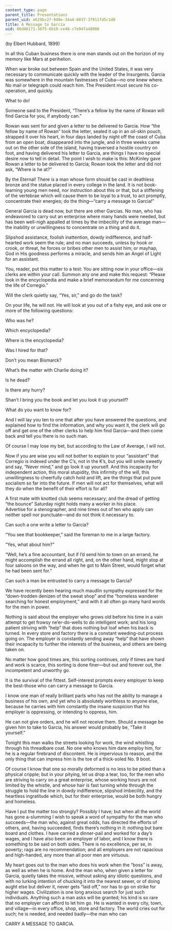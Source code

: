 ```yaml
---
content_type: page
parent_title: Presentations
parent_uid: e629bc27-940e-34a4-6037-37911fd5c1d0
title: A Message to Garcia
uid: 06d46171-36f5-6b10-ce40-c7e94fa48908
---
```


(by Elbert Hubbard, 1899)

In all this Cuban business there is one man stands out on the horizon of my memory like Mars at perihelion.

When war broke out between Spain and the United States, it was very necessary to communicate quickly with the leader of the Insurgents. Garcia was somewhere in the mountain fastnesses of Cuba—no one knew where. No mail or telegraph could reach him. The President must secure his co-operation, and quickly.

What to do!

Someone said to the President, “There’s a fellow by the name of Rowan will find Garcia for you, if anybody can.”

Rowan was sent for and given a letter to be delivered to Garcia. How “the fellow by name of Rowan” took the letter, sealed it up in an oil-skin pouch, strapped it over his heart, in four days landed by night off the coast of Cuba from an open boat, disappeared into the jungle, and in three weeks came out on the other side of the island, having traversed a hostile country on foot, and having delivered his letter to Garcia, are things I have no special desire now to tell in detail. The point I wish to make is this: McKinley gave Rowan a letter to be delivered to Garcia; Rowan took the letter and did not ask, “Where is he at?”

By the Eternal! There is a man whose form should be cast in deathless bronze and the statue placed in every college in the land. It is not book-learning young men need, nor instruction about this or that, but a stiffening of the vertebrae which will cause them to be loyal to a trust, to act promptly, concentrate their energies; do the thing—“carry a message to Garcia!”

General Garcia is dead now, but there are other Garcias. No man, who has endeavored to carry out an enterprise where many hands were needed, but has been well-nigh appalled at times by the imbecility of the average man—the inability or unwillingness to concentrate on a thing and do it.

Slipshod assistance, foolish inattention, dowdy indifference, and half-hearted work seem the rule; and no man succeeds, unless by hook or crook, or threat, he forces or bribes other men to assist him; or mayhap, God in His goodness performs a miracle, and sends him an Angel of Light for an assistant.

You, reader, put this matter to a test: You are sitting now in your office—six clerks are within your call. Summon any one and make this request: “Please look in the encyclopedia and make a brief memorandum for me concerning the life of Corregio.”

Will the clerk quietly say, “Yes, sir,” and go do the task?

On your life, he will not. He will look at you out of a fishy eye, and ask one or more of the following questions:

Who was he?

Which encyclopedia?

Where is the encyclopedia?

Was I hired for that?

Don’t you mean Bismarck?

What’s the matter with Charlie doing it?

Is he dead?

Is there any hurry?

Shan’t I bring you the book and let you look it up yourself?

What do you want to know for?

And I will lay you ten to one that after you have answered the questions, and explained how to find the information, and why you want it, the clerk will go off and get one of the other clerks to help him find Garcia—and then come back and tell you there is no such man.

Of course I may lose my bet, but according to the Law of Average, I will not.

Now if you are wise you will not bother to explain to your “assistant” that Corregio is indexed under the C’s, not in the K’s, but you will smile sweetly and say, “Never mind,” and go look it up yourself. And this incapacity for independent action, this moral stupidity, this infirmity of the will, this unwillingness to cheerfully catch hold and lift, are the things that put pure socialism so far into the future. If men will not act for themselves, what will they do when the benefit of their effort is for all?

A first mate with knotted club seems necessary; and the dread of getting “the bounce” Saturday night holds many a worker in his place.  
Advertise for a stenographer, and nine times out of ten who apply can neither spell nor punctuate—and do not think it necessary to.

Can such a one write a letter to Garcia?

“You see that bookkeeper,” said the foreman to me in a large factory.

“Yes, what about him?”

“Well, he’s a fine accountant, but if I’d send him to town on an errand, he might accomplish the errand all right, and, on the other hand, might stop at four saloons on the way, and when he got to Main Street, would forget what he had been sent for.”

Can such a man be entrusted to carry a message to Garcia?

We have recently been hearing much maudlin sympathy expressed for the “down-trodden denizen of the sweat shop” and the “homeless wanderer searching for honest employment,” and with it all often go many hard words for the men in power.

Nothing is said about the employer who grows old before his time in a vain attempt to get frowsy ne’er-do-wells to do intelligent work; and his long patient striving with “help” that does nothing but loaf when his back is turned. In every store and factory there is a constant weeding-out process going on. The employer is constantly sending away “help” that have shown their incapacity to further the interests of the business, and others are being taken on.

No matter how good times are, this sorting continues, only if times are hard and work is scarce, this sorting is done finer—but out and forever out, the incompetent and unworthy go.

It is the survival of the fittest. Self-interest prompts every employer to keep the best-those who can carry a message to Garcia.

I know one man of really brilliant parts who has not the ability to manage a business of his own, and yet who is absolutely worthless to anyone else, because he carries with him constantly the insane suspicion that his employer is oppressing, or intending to oppress, him.

He can not give orders, and he will not receive them. Should a message be given him to take to Garcia, his answer would probably be, “Take it yourself.”

Tonight this man walks the streets looking for work, the wind whistling through his threadbare coat. No one who knows him dare employ him, for he is a regular firebrand of discontent. He is impervious to reason, and the only thing that can impress him is the toe of a thick-soled No. 9 boot.

Of course I know that one so morally deformed is no less to be pitied than a physical cripple; but in your pitying, let us drop a tear, too, for the men who are striving to carry on a great enterprise, whose working hours are not limited by the whistle, and whose hair is fast turning white through the struggle to hold the line in dowdy indifference, slipshod imbecility, and the heartless ingratitude which, but for their enterprise, would be both hungry and homeless.

Have I put the matter too strongly? Possibly I have; but when all the world has gone a-slumming I wish to speak a word of sympathy for the man who succeeds—the man who, against great odds, has directed the efforts of others, and, having succeeded, finds there’s nothing in it: nothing but bare board and clothes. I have carried a dinner-pail and worked for a day’s wages, and I have also been an employer of labor, and I know there is something to be said on both sides. There is no excellence, per se, in poverty; rags are no recommendation; and all employers are not rapacious and high-handed, any more than all poor men are virtuous.

My heart goes out to the man who does his work when the “boss” is away, as well as when he is home. And the man who, when given a letter for Garcia, quietly takes the missive, without asking any idiotic questions, and with no lurking intention of chucking it into the nearest sewer, or of doing aught else but deliver it, never gets “laid off,” nor has to go on strike for higher wages. Civilization is one long anxious search for just such individuals. Anything such a man asks will be granted; his kind is so rare that no employer can afford to let him go. He is wanted in every city, town, and village—in every office, shop, store and factory. The world cries out for such; he is needed, and needed badly—the man who can

CARRY A MESSAGE TO GARCIA.
